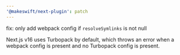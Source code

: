 ```yaml
---
'@makeswift/next-plugin': patch
---
```


fix: only add webpack config if `resolveSymlinks` is not null

Next.js v16 uses Turbopack by default, which throws an error when a webpack config is present and no Turbopack config is present.

